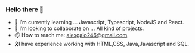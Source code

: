 ### Hello there 👋

<!--
**AlexGalo0/AlexGalo0** is a ✨ _special_ ✨ repository because its `README.md` (this file) appears on your GitHub profile.

Here are some ideas to get you started:
-->

- 🌱 I’m currently learning ... Javascript, Typescript, NodeJS and React.
- 👯 I’m looking to collaborate on ... All kind of projects.
- 📫 How to reach me: alexgalo246@gmail.com.
- 🎗️I have experience working with HTML,CSS, Java,Javascript and SQL.

